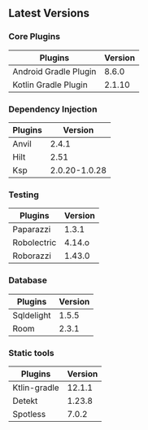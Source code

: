 
## Latest Versions

### Core Plugins

| Plugins               | Version |
|-----------------------|---------|
| Android Gradle Plugin | 8.6.0   |
| Kotlin Gradle Plugin  | 2.1.10  |

### Dependency Injection

| Plugins | Version       |
|---------|---------------|
| Anvil   | 2.4.1         |
| Hilt    | 2.51          |
| Ksp     | 2.0.20-1.0.28 |

### Testing

| Plugins     | Version |
|-------------|---------|
| Paparazzi   | 1.3.1   |
| Robolectric | 4.14.o  |
| Roborazzi   | 1.43.0  |

### Database

| Plugins    | Version |
|------------|---------|
| Sqldelight | 1.5.5   |
| Room       | 2.3.1   |

### Static tools

| Plugins      | Version |
|--------------|---------|
| Ktlin-gradle | 12.1.1  |
| Detekt       | 1.23.8  |
| Spotless     | 7.0.2  |
